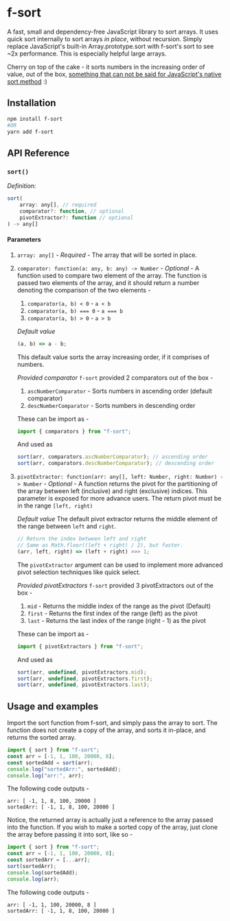 # f-sort

A fast, small and dependency-free JavaScript library to sort arrays. It uses quick sort internally to sort arrays _in place_, without recursion. Simply replace JavaScript's built-in Array.prototype.sort with f-sort's sort to see ~2x performance. This is especially helpful large arrays.

Cherry on top of the cake - it sorts numbers in the increasing order of value, out of the box, [something that can not be said for JavaScript's native sort method](https://stackoverflow.com/questions/1063007/how-to-sort-an-array-of-integers-correctly) :)

## Installation

```bash
npm install f-sort
#OR
yarn add f-sort
```

## API Reference

### `sort()`

_Definition:_

```javascript
sort(
    array: any[], // required
    comparator?: function, // optional
    pivotExtractor?: function // optional
) -> any[]
```

#### Parameters

1. `array: any[]` - _Required_ - The array that will be sorted in place.
1. `comparator: function(a: any, b: any) -> Number` - _Optional_ - A function used to compare two element of the array. The function is passed two elements of the array, and it should return a number denoting the comparison of the two elements -

    1. `comparator(a, b) < 0` - `a < b`
    1. `comparator(a, b) === 0` - `a === b`
    1. `comparator(a, b) > 0` - `a > b`

    _Default value_

    ```javascript
    (a, b) => a - b;
    ```

    This default value sorts the array increasing order, if it comprises of numbers.

    _Provided comparator_
    `f-sort` provided 2 comparators out of the box -

    1. `ascNumberComparator` - Sorts numbers in ascending order (default comparator)
    1. `descNumberComparator` - Sorts numbers in descending order

    These can be import as -

    ```javascript
    import { comparators } from "f-sort";
    ```

    And used as

    ```javascript
    sort(arr, comparators.ascNumberComparator); // ascending order
    sort(arr, comparators.descNumberComparator); // descending order
    ```

1. `pivotExtractor: function(arr: any[], left: Number, right: Number) -> Number` - _Optional_ - A function returns the pivot for the partitioning of the array between left (inclusive) and right (exclusive) indices. This parameter is exposed for more advance users. The return pivot must be in the range `[left, right)`

    _Default value_
    The default pivot extractor returns the middle element of the range between
    `left` and `right`.

    ```javascript
    // Return the index between left and right
    // Same as Math.floor((left + right) / 2), but faster.
    (arr, left, right) => (left + right) >>> 1;
    ```

    The `pivotExtractor` argument can be used to implement more advanced pivot selection techniques like quick select.

    _Provided pivotExtractors_
    `f-sort` provided 3 pivotExtractors out of the box -

    1. `mid` - Returns the middle index of the range as the pivot (Default)
    1. `first` - Returns the first index of the range (left) as the pivot
    1. `last` - Returns the last index of the range (right - 1) as the pivot

    These can be import as -

    ```javascript
    import { pivotExtractors } from "f-sort";
    ```

    And used as

    ```javascript
    sort(arr, undefined, pivotExtractors.mid);
    sort(arr, undefined, pivotExtractors.first);
    sort(arr, undefined, pivotExtractors.last);
    ```

## Usage and examples

Import the sort function from f-sort, and simply pass the array to sort. The function does not create a copy of the array, and sorts it in-place, and returns the sorted array.

```JavaScript
import { sort } from "f-sort";
const arr = [-1, 1, 100, 20000, 8];
const sortedAdd = sort(arr);
console.log("sortedArr:", sortedAdd);
console.log("arr:", arr);
```

The following code outputs -

```
arr: [ -1, 1, 8, 100, 20000 ]
sortedArr: [ -1, 1, 8, 100, 20000 ]
```

Notice, the returned array is actually just a reference to the array passed into the function. If you wish to make a sorted copy of the array, just clone the array before passing it into sort, like so -

```JavaScript
import { sort } from "f-sort";
const arr = [-1, 1, 100, 20000, 8];
const sortedArr = [...arr];
sort(sortedArr);
console.log(sortedAdd);
console.log(arr);
```

The following code outputs -

```
arr: [ -1, 1, 100, 20000, 8 ]
sortedArr: [ -1, 1, 8, 100, 20000 ]
```
